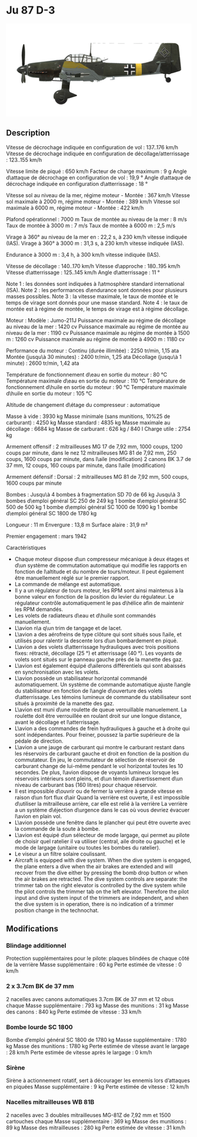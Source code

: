 ﻿# Ju 87 D-3

![ju87d3](../images/ju87d3.png)

## Description

Vitesse de décrochage indiquée en configuration de vol : 137..176 km/h
Vitesse de décrochage indiquée en configuration de décollage/atterrissage : 123..155 km/h

Vitesse limite de piqué : 650 km/h
Facteur de charge maximum : 9 g
Angle d\attaque de décrochage en configuration de vol : 19,9 °
Angle d\attaque de décrochage indiquée en configuration d\atterrissage : 18 °

Vitesse sol au niveau de la mer, régime moteur - Montée : 367 km/h
Vitesse sol maximale à 2000 m, régime moteur - Montée : 389 km/h
Vitesse sol maximale à 6000 m, régime moteur - Montée : 422 km/h

Plafond opérationnel : 7000 m
Taux de montée au niveau de la mer : 8 m/s
Taux de montée à 3000 m : 7 m/s
Taux de montée à 6000 m : 2,5 m/s

Virage à 360° au niveau de la mer en : 22,2 s, à 230 km/h vitesse indiquée (IAS).
Virage à 360° à 3000 m : 31,3 s, à 230 km/h vitesse indiquée (IAS).

Endurance à 3000 m : 3,4 h, à 300 km/h vitesse indiquée (IAS).

Vitesse de décollage : 140..170 km/h
Vitesse d\approche : 180..195 km/h
Vitesse d\atterrissage : 125..145 km/h
Angle d\atterrissage : 11 °

Note 1 : les données sont indiquées à l\atmosphère standard international (ISA).
Note 2 : les performances d\endurance sont données pour plusieurs masses possibles.
Note 3 : la vitesse maximale, le taux de montée et le temps de virage sont donnés pour une masse standard.
Note 4 : le taux de montée est à régime de montée, le temps de virage est à régime décollage.

Moteur :
Modèle : Jumo-211J
Puissance maximale au régime de décollage au niveau de la mer : 1420 cv
Puissance maximale au régime de montée au niveau de la mer : 1190 cv
Puissance maximale au régime de montée à 1500 m : 1260 cv
Puissance maximale au régime de montée à 4900 m : 1180 cv

Performance du moteur :
Continu (durée illimitée) : 2250 tr/min, 1,15 ata
Montée (jusqu\à 30 minutes) : 2400 tr/min, 1,25 ata
Décollage (jusqu\à 1 minute) : 2600 tr/min, 1,42 ata

Température de fonctionnement d\eau en sortie du moteur : 80 °C
Température maximale d\eau en sortie du moteur : 110 °C
Température de fonctionnement d\huile en sortie du moteur : 90 °C
Température maximale d\huile en sortie du moteur : 105 °C

Altitude de changement d\étage du compresseur : automatique 

Masse à vide : 3930 kg
Masse minimale (sans munitions, 10%25 de carburant) : 4250 kg
Masse standard : 4835 kg
Masse maximale au décollage : 6684 kg
Masse de carburant : 626 kg / 840 l
Charge utile : 2754 kg

Armement offensif :
2 mitrailleuses MG 17 de 7,92 mm, 1000 coups, 1200 coups par minute, dans le nez
12 mitrailleuses MG 81 de 7,92 mm, 250 coups, 1600 coups par minute, dans l\aile (modification)
2 canons BK 3.7 de 37 mm, 12 coups, 160 coups par minute, dans l\aile (modification)

Armement défensif :
Dorsal : 2 mitrailleuses MG 81 de 7,92 mm, 500 coups, 1600 coups par minute

Bombes :
Jusqu\à 4 bombes à fragmentation SD 70 de 66 kg
Jusqu\à 3 bombes d\emploi général SC 250 de 249 kg 
1 bombe d\emploi général SC 500 de 500 kg
1 bombe d\emploi général SC 1000 de 1090 kg
1 bombe d\emploi général SC 1800 de 1780 kg

Longueur : 11 m
Envergure : 13,8 m
Surface alaire : 31,9 m²

Premier engagement : mars 1942

Caractéristiques
- Chaque moteur dispose d\un compresseur mécanique à deux étages et d\un système de commutation automatique qui modifie les rapports en fonction de l\altitude et du nombre de tours/moteur. Il peut également être manuellement réglé sur le premier rapport.
- La commande de mélange est automatique.
- Il y a un régulateur de tours moteur, les RPM sont ainsi maintenus à la bonne valeur en fonction de la position du levier du régulateur. Le régulateur contrôle automatiquement le pas d\hélice afin de maintenir les RPM demandés.
- Les volets de radiateurs d\eau et d\huile sont commandés manuellement.
- L\avion n\a q\un trim de tangage et de lacet.
- L\avion a des aérofreins de type clôture qui sont situés sous l\aile, et utilisés pour ralentir la descente lors d\un bombardement en piqué.
- L\avion a des volets d\atterrissage hydrauliques avec trois positions fixes: rétracté, décollage (25 °) et atterrissage (40 °). Les voyants de volets sont situés sur le panneau gauche près de la manette des gaz.
- L\avion est également équipé d\ailerons différentiels qui sont abaissés en synchronisation avec les volets.
- L\avion possède un stabilisateur horizontal commandé automatiquement. Un système de commande automatique ajuste l\angle du stabilisateur en fonction de l\angle d\ouverture des volets d\atterrissage. Les témoins lumineux de commande du stabilisateur sont situés à proximité de la manette des gaz.
- L\avion est muni d\une roulette de queue verouillable manuelement. La roulette doit être verrouillée en roulant droit sur une longue distance, avant le décollage et l\atterrissage.
- L\avion a des commandes de frein hydrauliques à gauche et à droite qui sont indépendantes. Pour freiner, poussez la partie supérieure de la pédale de direction.
- L\avion a une jauge de carburant qui montre le carburant restant dans les réservoirs de carburant gauche et droit en fonction de la position du commutateur. En jeu, le commutateur de sélection de réservoir de carburant change de lui-même pendant le vol horizontal toutes les 10 secondes. De plus, l\avion dispose de voyants lumineux lorsque les réservoirs intérieurs sont pleins, et d\un témoin d\avertissement d\un niveau de carburant bas (160 litres) pour chaque réservoir.
- Il est impossible d\ouvrir ou de fermer la verrière à grande vitesse en raison d\un fort flux d\air Quand la verrière est ouverte, il est impossible d\utiliser la mitrailleuse arrière, car elle est relié à la verrière La verrière a un système d\éjection d\urgence dans le cas où vous devriez évacuer l\avion en plain vol.
- L\avion possède une fenêtre dans le plancher qui peut être ouverte avec la commande de la soute à bombe.
- L\avion est équipé d\un sélecteur de mode largage, qui permet au pilote de choisir quel ratelier il va utiliser (central, aile droite ou gauche) et le mode de largage (unitaire ou toutes les bombes du ratelier).
- Le viseur a un filtre solaire coulissant.
- Aircraft is equipped with dive system. When the dive system is engaged, the plane enters a dive when the air brakes are extended and will recover from the dive either by pressing the bomb drop button or when the air brakes are retracted. The dive system controls are separate: the trimmer tab on the right elevator is controlled by the dive system while the pilot controls the trimmer tab on the left elevator. Therefore the pilot input and dive system input of the trimmers are independent, and when the dive system is in operation, there is no indication of a trimmer position change in the technochat.

## Modifications



### Blindage additionnel

Protection supplémentaires pour le pilote: plaques blindées de chaque côté de la verrière
Masse supplémentaire : 60 kg
Perte estimée de vitesse : 0 km/h﻿


### 2 x 3.7cm BK de 37 mm

2 nacelles avec canons automatiques 3.7cm BK de 37 mm et 12 obus chaque
Masse supplémentaire : 793 kg
Masse des munitions : 31 kg
Masse des canons : 840 kg
Perte estimée de vitesse : 33 km/h


### Bombe lourde SC 1800

Bombe d’emploi général SC 1800 de 1780 kg
Masse supplémentaire : 1780 kg
Masse des munitions : 1780 kg
Perte estimée de vitesse avant le largage : 28 km/h
Perte estimée de vitesse après le largage : 0 km/h﻿


### Sirène

Sirène à actionnement rotatif, sert à décourager les ennemis lors d’attaques en piquées
Masse supplémentaire : 9 kg
Perte estimée de vitesse : 12 km/h﻿


### Nacelles mitrailleuses WB 81B

2 nacelles avec 3 doubles mitrailleuses MG-81Z de 7,92 mm et 1500 cartouches chaque
Masse supplémentaire : 369 kg
Masse des munitions : 89 kg
Masse des mitrailleuses : 280 kg
Perte estimée de vitesse : 31 km/h
